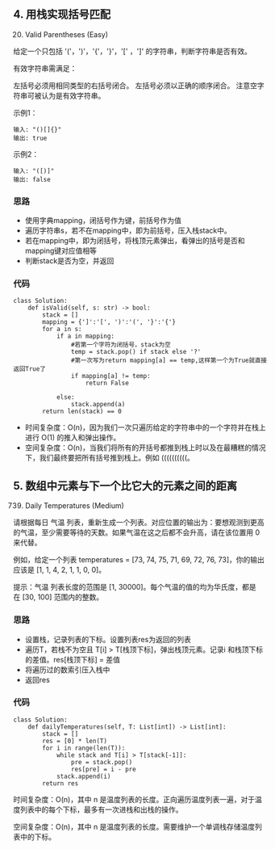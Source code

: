 ## 4. 用栈实现括号匹配
20. Valid Parentheses (Easy)

给定一个只包括 '('，')'，'{'，'}'，'[' ，']' 的字符串，判断字符串是否有效。

有效字符串需满足：

左括号必须用相同类型的右括号闭合。
左括号必须以正确的顺序闭合。
注意空字符串可被认为是有效字符串。

示例1：
```
输入: "()[]{}"
输出: true
```
示例2：
```
输入: "([)]"
输出: false
```
### 思路
- 使用字典mapping，闭括号作为键，前括号作为值
- 遍历字符串s，若不在mapping中，即为前括号，压入栈stack中。
- 若在mapping中，即为闭括号，将栈顶元素弹出，看弹出的括号是否和mapping键对应值相等
- 判断stack是否为空，并返回

### 代码
```
class Solution:
    def isValid(self, s: str) -> bool:
        stack = []
        mapping = {']':'[', ')':'(', '}':'{'}
        for a in s:
            if a in mapping:
                #若第一个字符为闭括号，stack为空
                temp = stack.pop() if stack else '?'
                #第一次写为return mapping[a] == temp,这样第一个为True就直接返回True了
                if mapping[a] != temp:
                    return False

            else:
                stack.append(a)
        return len(stack) == 0
```
- 时间复杂度：O(n)，因为我们一次只遍历给定的字符串中的一个字符并在栈上进行 O(1) 的推入和弹出操作。
- 空间复杂度：O(n)，当我们将所有的开括号都推到栈上时以及在最糟糕的情况下，我们最终要把所有括号推到栈上。例如 ((((((((((。

## 5. 数组中元素与下一个比它大的元素之间的距离
739. Daily Temperatures (Medium)

请根据每日 气温 列表，重新生成一个列表。对应位置的输出为：要想观测到更高的气温，至少需要等待的天数。如果气温在这之后都不会升高，请在该位置用 0 来代替。

例如，给定一个列表 temperatures = [73, 74, 75, 71, 69, 72, 76, 73]，你的输出应该是 [1, 1, 4, 2, 1, 1, 0, 0]。

提示：气温 列表长度的范围是 [1, 30000]。每个气温的值的均为华氏度，都是在 [30, 100] 范围内的整数。

### 思路
- 设置栈，记录列表的下标。设置列表res为返回的列表
- 遍历T，若栈不为空且 T[i] > T[栈顶下标]，弹出栈顶元素。记录i 和栈顶下标的差值。res[栈顶下标] = 差值
- 将遍历过的数索引压入栈中
- 返回res

### 代码
```
class Solution:
    def dailyTemperatures(self, T: List[int]) -> List[int]:
        stack = []
        res = [0] * len(T)
        for i in range(len(T)):
            while stack and T[i] > T[stack[-1]]:
                pre = stack.pop()
                res[pre] = i - pre
            stack.append(i)
        return res
```

时间复杂度：O(n)，其中 n 是温度列表的长度。正向遍历温度列表一遍，对于温度列表中的每个下标，最多有一次进栈和出栈的操作。

空间复杂度：O(n)，其中 n 是温度列表的长度。需要维护一个单调栈存储温度列表中的下标。